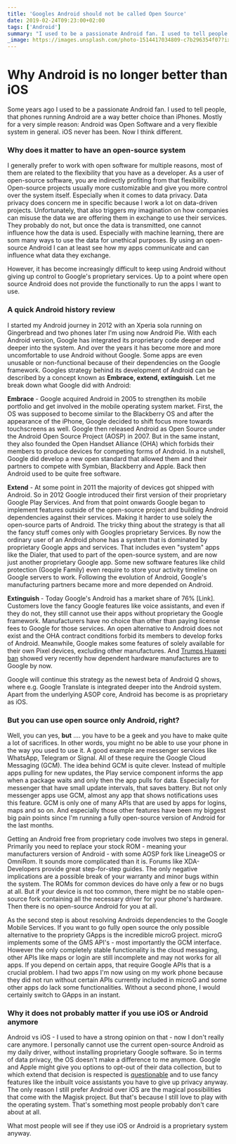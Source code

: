 ```yaml
---
title: 'Googles Android should not be called Open Source'
date: 2019-02-24T09:23:00+02:00
tags: ['Android']
summary: "I used to be a passionate Android fan. I used to tell people that phones running Android were a much better choice than iPhones. Now, I think differently."
_image: https://images.unsplash.com/photo-1514417034809-c7b296354f07?ixlib=rb-1.2.1&q=80&fm=jpg&crop=entropy&cs=tinysrgb&w=1080&fit=max&ixid=eyJhcHBfaWQiOjExNzczfQ
---
```


# Why Android is no longer better than iOS

Some years ago I used to be a passionate Android fan. I used to tell people, that phones running Android are a way better choice than iPhones. Mostly for a very simple reason: Android was Open Software and a very flexible system in general. iOS never has been. Now I think different.

### Why does it matter to have an open-source system

I generally prefer to work with open software for multiple reasons, most of them are related to the flexibility that you have as a developer. As a user of open-source software, you are indirectly profiting from that flexibility. Open-source projects usually more customizable and give you more control over the system itself. Especially when it comes to data privacy. Data privacy does concern me in specific because I work a lot on data-driven projects. Unfortunately, that also triggers my imagination on how companies can misuse the data we are offering them in exchange to use their services. They probably do not, but once the data is transmitted, one cannot influence how the data is used. Especially with machine learning, there are som many ways to use the data for unethical purposes. By using an open-source Android I can at least see how my apps communicate and can influence what data they exchange.

However, it has become increasingly difficult to keep using Android without giving up control to Google's proprietary services. Up to a point where open source Android does not provide the functionally to run the apps I want to use.

### A quick Android history review

I started my Android journey in 2012 with an Xperia sola running on Gingerbread and two phones later I'm using now Android Pie. With each Android version, Google has integrated its proprietary code deeper and deeper into the system. And over the years it has become more and more uncomfortable to use Android without Google. Some apps are even unusable or non-functional because of their dependencies on the Google framework. Googles strategy behind its development of Android can be described by a concept known as **Embrace, extend, extinguish**. Let me break down what Google did with Android:

**Embrace** - Google acquired Android in 2005 to strengthen its mobile portfolio and get involved in the mobile operating system market. First, the OS was supposed to become similar to the Blackberry OS and after the appearance of the iPhone, Google decided to shift focus more towards touchscreens as well. Google then released Android as Open Source under the Android Open Source Project (AOSP) in 2007. But in the same instant, they also founded the Open Handset Alliance (OHA) which forbids their members to produce devices for competing forms of Android. In a nutshell, Google did develop a new open standard that allowed them and their partners to compete with Symbian, Blackberry and Apple. Back then Android used to be quite free software.

**Extend** - At some point in 2011 the majority of devices got shipped with Android. So in 2012 Google introduced their first version of their proprietary Google Play Services. And from that point onwards Google began to implement features outside of the open-source project and building Android dependencies against their services. Making it harder to use solely the open-source parts of Android. The tricky thing about the strategy is that all the fancy stuff comes only with Googles proprietary Services. By now the ordinary user of an Android phone has a system that is dominated by proprietary Google apps and services. That includes even "system" apps like the Dialer, that used to part of the open-source system, and are now just another proprietary Google app. Some new software features like child protection (Google Family) even require to store your activity timeline on Google servers to work. Following the evolution of Android, Google's manufacturing partners became more and more depended on Android.

**Extinguish** - Today Google's Android has a market share of 76% \[Link\]. Customers love the fancy Google features like voice assistants, and even if they do not, they still cannot use their apps without proprietary the Google framework. Manufacturers have no choice than other than paying license fees to Google for those services. An open alternative to Android does not exist and the OHA contract conditions forbid its members to develop forks of Android. Meanwhile, Google makes some features of solely available for their own Pixel devices, excluding other manufactures. And [Trumps Huawei ban](https://www.scmp.com/news/china/article/3010868/google-suspends-some-business-huawei-wake-trump-trade-blacklist-source) showed very recently how dependent hardware manufactures are to Google by now.

Google will continue this strategy as the newest beta of Android Q shows, where e.g. Google Translate is integrated deeper into the Android system. Apart from the underlying ASOP core, Android has become is as proprietary as iOS.

### But you can use open source only Android, right?

Well, you can yes, **but** .... you have to be a geek and you have to make quite a lot of sacrifices. In other words, you might no be able to use your phone in the way you used to use it. A good example are messenger services like WhatsApp, Telegram or Signal. All of these require the Google Cloud Messaging (GCM). The idea behind GCM is quite clever. Instead of multiple apps pulling for new updates, the Play service component informs the app when a package waits and only then the app pulls for data. Especially for messenger that have small update intervals, that saves battery. But not only messenger apps use GCM, almost any app that shows notifications uses this feature. GCM is only one of many APIs that are used by apps for logins, maps and so on. And especially those other features have been my biggest big pain points since I'm running a fully open-source version of Android for the last months.

Getting an Android free from proprietary code involves two steps in general. Primarily you need to replace your stock ROM - meaning your manufacturers version of Android - with some AOSP fork like LineageOS or OmniRom. It sounds more complicated than it is. Forums like XDA-Developers provide great step-for-step guides. The only negative implications are a possible break of your warranty and minor bugs within the system. The ROMs for common devices do have only a few or no bugs at all. But if your device is not too common, there might be no stable open-source fork containing all the necessary driver for your phone's hardware. Then there is no open-source Android for you at all.

As the second step is about resolving Androids dependencies to the Google Mobile Services. If you want to go fully open source the only possible alternative to the propriety GApps is the incredible microG project. microG implements some of the GMS API's - most importantly the GCM interface. However the only completely stable functionality is the cloud messaging, other APIs like maps or login are still incomplete and may not works for all apps. If you depend on certain apps, that require Google APIs that is a crucial problem. I had two apps I'm now using on my work phone because they did not run without certain APIs currently included in microG and some other apps do lack some functionalities. Without a second phone, I would certainly switch to GApps in an instant.

### Why it does not probably matter if you use iOS or Android anymore

Android vs iOS - I used to have a strong opinion on that - now I don't really care anymore. I personally cannot use the current open-source Android as my daily driver, without installing proprietary Google software. So in terms of data privacy, the OS doesn't make a difference to me anymore. Google and Apple might give you options to opt-out of their data collection, but to which extend that decision is respected is [questionable](https://apnews.com/828aefab64d4411bac257a07c1af0ecb) and to use fancy features like the inbuilt voice assistants you have to give up privacy anyway. The only reason I still prefer Android over iOS are the magical possibilities that come with the Magisk project. But that's because I still love to play with the operating system. That's something most people probably don't care about at all.

What most people will see if they use iOS or Android is a proprietary system anyway.